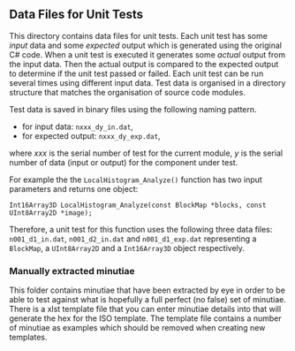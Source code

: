 ## Data Files for Unit Tests

This directory contains data files for unit tests. Each unit test has some *input* data and some *expected* output which is generated using the original C# code. When a unit test is executed it generates some *actual* output from the input data. Then the actual output is compared to the expected output to determine if the unit test passed or failed. Each unit test can be run several times using different input data. Test data is organised in a directory structure that matches the organisation of source code modules.

Test data is saved in binary files using the following naming pattern.

* for input data: `nxxx_dy_in.dat`,
* for expected output: `nxxx_dy_exp.dat`,

where *xxx* is the serial number of test for the current module, *y* is the serial number of data (input or output) for the component under test.

For example the the `LocalHistogram_Analyze()` function has two input parameters and returns one object:

~~~
Int16Array3D LocalHistogram_Analyze(const BlockMap *blocks, const UInt8Array2D *image);
~~~

Therefore, a unit test for this function uses the following three data files: `n001_d1_in.dat`, `n001_d2_in.dat` and `n001_d1_exp.dat` representing a `BlockMap`, a `UInt8Array2D` and a `Int16Array3D` object respectively.

### Manually extracted minutiae
This folder contains minutiae that have been extracted by eye in order to be able to test against what is hopefully a full perfect (no false) set of minutiae.  There is a xlst template file that you can enter minutiae details into that will generate the hex for the ISO template.  The template file contains a number of minutiae as examples which should be removed when creating new templates.
